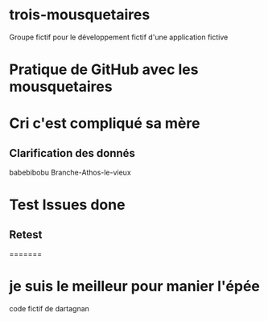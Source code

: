 # trois-mousquetaires
Groupe fictif pour le développement fictif d'une application fictive
# Pratique de GitHub avec les mousquetaires
# Cri c'est compliqué sa mère

## Clarification des donnés
babebibobu
Branche-Athos-le-vieux
# Test Issues done
## Retest
=======
# je suis le meilleur pour manier l'épée
code fictif de dartagnan

